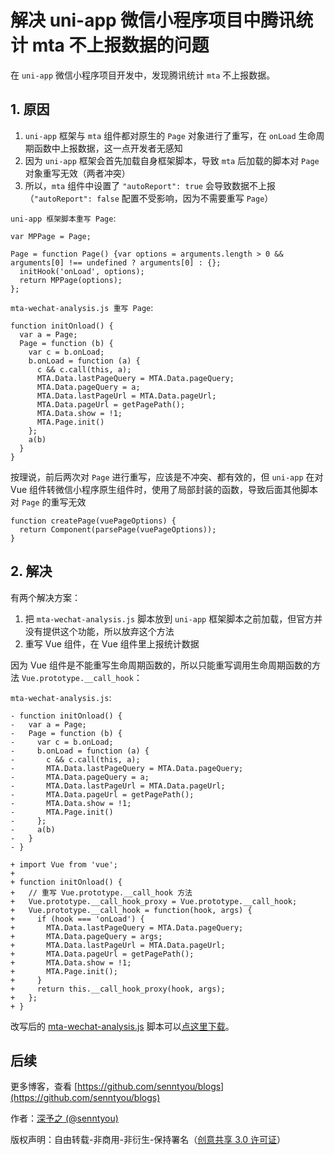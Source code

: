 # 解决 uni-app 微信小程序项目中腾讯统计 mta 不上报数据的问题

在 `uni-app` 微信小程序项目开发中，发现腾讯统计 `mta` 不上报数据。

## 1. 原因

1. `uni-app` 框架与 `mta` 组件都对原生的 `Page` 对象进行了重写，在 `onLoad` 生命周期函数中上报数据，这一点开发者无感知
2. 因为 `uni-app` 框架会首先加载自身框架脚本，导致 `mta` 后加载的脚本对 `Page` 对象重写无效（两者冲突）
3. 所以，`mta` 组件中设置了 `"autoReport": true` 会导致数据不上报（`"autoReport": false` 配置不受影响，因为不需要重写 `Page`）

`uni-app 框架脚本重写 Page`:

```
var MPPage = Page;

Page = function Page() {var options = arguments.length > 0 && arguments[0] !== undefined ? arguments[0] : {};
  initHook('onLoad', options);
  return MPPage(options);
};
```

`mta-wechat-analysis.js 重写 Page`:

```
function initOnload() {
  var a = Page;
  Page = function (b) {
    var c = b.onLoad;
    b.onLoad = function (a) {
      c && c.call(this, a);
      MTA.Data.lastPageQuery = MTA.Data.pageQuery;
      MTA.Data.pageQuery = a;
      MTA.Data.lastPageUrl = MTA.Data.pageUrl;
      MTA.Data.pageUrl = getPagePath();
      MTA.Data.show = !1;
      MTA.Page.init()
    };
    a(b)
  }
}
```

按理说，前后两次对 `Page` 进行重写，应该是不冲突、都有效的，但 `uni-app` 在对 Vue 组件转微信小程序原生组件时，使用了局部封装的函数，导致后面其他脚本对 `Page` 的重写无效

```
function createPage(vuePageOptions) {
  return Component(parsePage(vuePageOptions));
}
```

## 2. 解决

有两个解决方案：

1. 把 `mta-wechat-analysis.js` 脚本放到 `uni-app` 框架脚本之前加载，但官方并没有提供这个功能，所以放弃这个方法
2. 重写 Vue 组件，在 Vue 组件里上报统计数据

因为 Vue 组件是不能重写生命周期函数的，所以只能重写调用生命周期函数的方法 `Vue.prototype.__call_hook`：

`mta-wechat-analysis.js`:

```
- function initOnload() {
-   var a = Page;
-   Page = function (b) {
-     var c = b.onLoad;
-     b.onLoad = function (a) {
-       c && c.call(this, a);
-       MTA.Data.lastPageQuery = MTA.Data.pageQuery;
-       MTA.Data.pageQuery = a;
-       MTA.Data.lastPageUrl = MTA.Data.pageUrl;
-       MTA.Data.pageUrl = getPagePath();
-       MTA.Data.show = !1;
-       MTA.Page.init()
-     };
-     a(b)
-   }
- }

+ import Vue from 'vue';
+
+ function initOnload() {
+   // 重写 Vue.prototype.__call_hook 方法
+   Vue.prototype.__call_hook_proxy = Vue.prototype.__call_hook;
+   Vue.prototype.__call_hook = function(hook, args) {
+     if (hook === 'onLoad') {
+       MTA.Data.lastPageQuery = MTA.Data.pageQuery;
+       MTA.Data.pageQuery = args;
+       MTA.Data.lastPageUrl = MTA.Data.pageUrl;
+       MTA.Data.pageUrl = getPagePath();
+       MTA.Data.show = !1;
+       MTA.Page.init();
+     }
+     return this.__call_hook_proxy(hook, args);
+   };
+ }
```

改写后的 [mta-wechat-analysis.js](../resources/mta-wechat-analysis.js) 脚本可以[点这里下载](../resources/mta-wechat-analysis.js)。

## 后续

更多博客，查看 [https://github.com/senntyou/blogs](https://github.com/senntyou/blogs)

作者：[深予之 (@senntyou)](https://github.com/senntyou)

版权声明：自由转载-非商用-非衍生-保持署名（[创意共享 3.0 许可证](https://creativecommons.org/licenses/by-nc-nd/3.0/deed.zh)）
